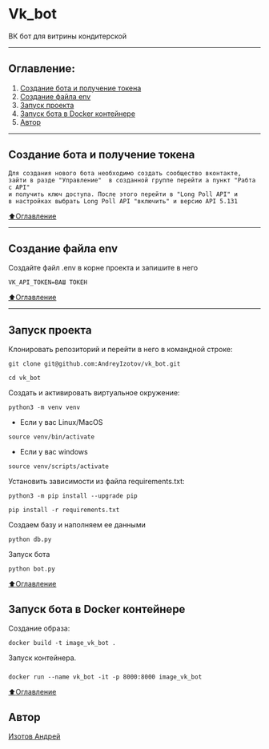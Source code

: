 # Vk_bot
ВК бот для витрины кондитерской
___
## Оглавление:
1. [Создание бота и получение токена](#Создание-бота-и-получение-токена)
2. [Создание файла env](#Создание-фала-env)
3. [Запуск проекта](#Запуск-проекта)
4. [Запуск бота в Docker контейнере](#Запуск-бота-в-Docker-контейнере)
5. [Автор](#Автор)
___
## Создание бота и получение токена
```
Для создания нового бота необходимо создать сообщество вконтакте, 
зайти в разде "Управление"  в созданной группе перейти а пункт "Рабта с API"
и получить ключ доступа. После этого перейти в "Long Poll API" и
в настройках выбрать Long Poll API "включить" и версию API 5.131
```

[:arrow_up:Оглавление](#Оглавление)
___
## Создание файла env
Создайте файл .env в корне проекта и запишите в него
```
VK_API_TOKEN=ВАШ ТОКЕН
```
[:arrow_up:Оглавление](#Оглавление)
___
## Запуск проекта
Клонировать репозиторий и перейти в него в командной строке:

```
git clone git@github.com:AndreyIzotov/vk_bot.git
```

```
cd vk_bot
```

Cоздать и активировать виртуальное окружение:

```
python3 -m venv venv
```

* Если у вас Linux/MacOS

```
source venv/bin/activate
```

* Если у вас windows

 ```
source venv/scripts/activate
```

Установить зависимости из файла requirements.txt:

```
python3 -m pip install --upgrade pip
```

```
pip install -r requirements.txt
```

Создаем базу и наполняем ее данными
```
python db.py
```

Запуск бота
```
python bot.py
```


[:arrow_up:Оглавление](#Оглавление)

## Запуск бота в Docker контейнере

Создание образа:

```
docker build -t image_vk_bot .
```
Запуск контейнера.
#####

```
docker run --name vk_bot -it -p 8000:8000 image_vk_bot
```

[:arrow_up:Оглавление](#Оглавление)

## Автор
[Изотов Андрей](https://github.com/AndreyIzotov?tab=repositories)